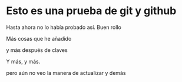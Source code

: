 Esto es una prueba de git y github
====

Hasta ahora no lo había probado así.  Buen rollo

Más cosas que he añadido

y más después de claves

Y más, y más.

pero aún no veo la manera de actualizar y demás
